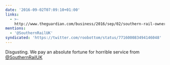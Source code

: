 ```yaml
---
date: '2016-09-02T07:09:10+01:00'
links:
  - >-
    http://www.theguardian.com/business/2016/sep/02/southern-rail-owner-reports-99m-pounds-profits-go-ahead
mentions:
  - '@SouthernRailUK'
syndicated: 'https://twitter.com/roobottom/status/771600083494146048'
---
```

Disgusting.  We pay an absolute fortune for horrible service from [@SouthernRailUK](https://twitter.com/@SouthernRailUK)
